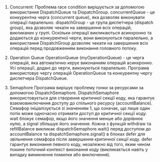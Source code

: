 1. Concurrent:
Проблема race condition вирішується за допомогою використання DispatchQueue та DispatchGroup.
concurrentQueue - це конкурентна черга (concurrent queue), яка дозволяє виконувати операції паралельно.
dispatchGroup - це група диспетчера (dispatch group), яка дозволяє чекати на завершення всіх операцій, викликаних у групі.
Оскільки операції викликаються асинхронно та додаються до конкурентної черги, вони виконуються паралельно,
а використання DispatchGroup дозволяє чекати на завершення всіх операцій перед продовженням виконання головного потоку.

2. Operation Queue
OperationQueue (myOperationQueue) - це черга операцій, яка автоматично керує виконанням операцій асинхронно. Усі операції, додані до черги, виконуються паралельно.
Програма використовує чергу операцій OperationQueue та конкурентну чергу диспетчера DispatchQueue.

3. Semaphore
Програма вирішує проблему гонки за ресурсами за допомогою DispatchSemaphore.
DispatchSemaphore використовується для створення критичної секції коду, яка гарантує взаємовиключення доступу до спільного ресурсу (accountBalance).
Семафор ініціалізується зі значенням 1, що означає, що лише один потік може одночасно отримати доступ до критичної секції коду.
wait блокує семафор, якщо його значення менше або дорівнює нулю, а signal збільшує його значення.
Кожна з функцій withdraw та refillBalance викликає dispatchSemaphore.wait() перед доступом до accountBalance та dispatchSemaphore.signal() в
блоках defer для звільнення семафора після завершення критичної секції коду.
defer гарантує виконання певного коду, незалежно від того, яким чином покине поточний контекст виконання коду (викликається навіть у випадку виникнення помилки або виключення).
